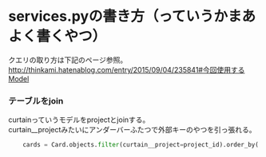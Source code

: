 # services.pyの書き方（っていうかまあよく書くやつ）
クエリの取り方は下記のページ参照。<br/>
http://thinkami.hatenablog.com/entry/2015/09/04/235841#今回使用するModel



### テーブルをjoin
curtainっていうモデルをprojectとjoinする。<br/>
curtain__projectみたいにアンダーバーふたつで外部キーのやつを引っ張れる。
```python
    cards = Card.objects.filter(curtain__project=project_id).order_by('curtain', 'card_order'
```
